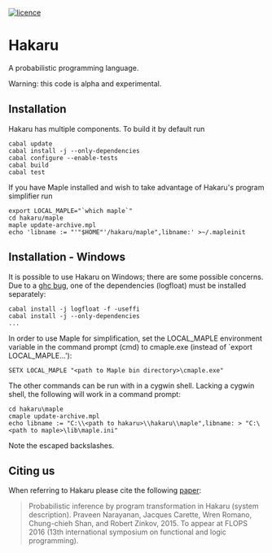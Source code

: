 [![licence](http://img.shields.io/badge/licence-BSD-blue.svg?style=flat)](https://github.com/hakaru-dev/hakaru/blob/master/LICENSE)

Hakaru
======

A probabilistic programming language.

Warning: this code is alpha and experimental.

Installation
------------

Hakaru has multiple components. To build it by default run

    cabal update
    cabal install -j --only-dependencies
    cabal configure --enable-tests
    cabal build
    cabal test

If you have Maple installed and wish to take advantage
of Hakaru's program simplifier run

    export LOCAL_MAPLE="`which maple`"
    cd hakaru/maple
    maple update-archive.mpl
    echo 'libname := "'"$HOME"'/hakaru/maple",libname:' >~/.mapleinit

Installation - Windows
------------

It is possible to use Hakaru on Windows; there are some possible concerns. Due to a
[ghc bug](https://ghc.haskell.org/trac/ghc/ticket/3242), one of the dependencies
(logfloat) must be installed separately:
  
    cabal install -j logfloat -f -useffi
    cabal install -j --only-dependencies
    ...

In order to use Maple for simplification, set the LOCAL_MAPLE environment
variable in the command prompt (cmd) to cmaple.exe (instead of `export LOCAL_MAPLE...'):

    SETX LOCAL_MAPLE "<path to Maple bin directory>\cmaple.exe"

The other commands can be run with in a cygwin shell. Lacking a cygwin shell,
the following will work in a command prompt: 

    cd hakaru\maple 
    cmaple update-archive.mpl
    echo libname := "C:\\<path to hakaru>\\hakaru\\maple",libname: > "C:\<path to maple>\lib\maple.ini"

Note the escaped backslashes.

Citing us
---------
When referring to Hakaru please cite the following [paper](http://homes.soic.indiana.edu/ccshan/rational/system.pdf):

> Probabilistic inference by program transformation in Hakaru (system description).
> Praveen Narayanan, Jacques Carette, Wren Romano, Chung-chieh Shan, and Robert Zinkov, 2015. To appear at FLOPS 2016 (13th international symposium on functional and logic programming).


